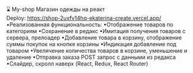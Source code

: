 ⌛ My-shop
Магазин одежды на реакт  
Deploy:  https://shop-2uxfv14hq-ekaterina-create.vercel.app/
•Реализованная функциональность:
•Отображение товаров по категориям
•Сохранение в редакс
•Имитация получения товаров с сервера, прелоадер
•Добавлениe товара в корзину, отображение суммы покупок на кнопке корзины
•Индикация добавление под товаром
•Увеличение количества товаров в корзине, уменьшение и удаление
•Отправка заказа POST запрос с данными из редакса
•Слайдер, скролл наверх
(React, Redux, React Router)


